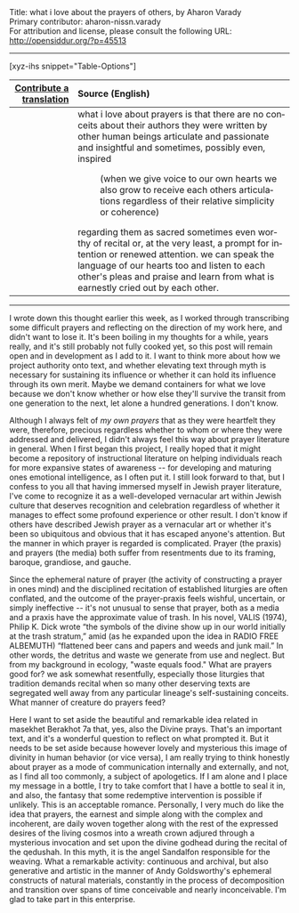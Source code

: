<html>
<head></head>
<body>
Title: what i love about the prayers of others, by Aharon Varady<br />
Primary contributor: aharon-nissn.varady<br />
For attribution and license, please consult the following URL: <a href="http://opensiddur.org/?p=45513">http://opensiddur.org/?p=45513</a>
<p />
<hr />

[xyz-ihs snippet="Table-Options"]<table style="margin-left: auto; margin-right: auto;" class="draggable">
<thead><tr><th id="x" style="text-align: right;"><a href="/translate/" target="_blank" rel="noopener">Contribute a translation</a></th><th style="text-align: left;">Source (English)</th></tr></thead>
<tbody>
<tr><td style="vertical-align:top;">
<div class="liturgy" lang="he" style="text-align: right;">

</div></td>

<td style="vertical-align:top;">
<div class="english" lang="en" style="text-align: left;">
what i love about prayers
is that there are no conceits about their authors
they were written by other human beings
articulate and passionate and insightful 
and sometimes, possibly even, inspired
<p style="padding-left: 40px;">(when we give voice to our own hearts
we also grow to receive each others articulations
regardless of their relative simplicity or coherence)</p>
regarding them as sacred
sometimes even
worthy of recital
or, at the very least,
a prompt for intention
or renewed attention.
we can speak the language of our hearts too
and listen to each other's pleas and praise
and learn from what is earnestly cried out
by each other.
</div></td></tr>
</tbody></table>

<hr />

I wrote down this thought earlier this week, as I worked through transcribing some difficult prayers and reflecting on the direction of my work here, and didn't want to lose it. It's been boiling in my thoughts for a while, years really, and it's still probably not fully cooked yet, so this post will remain open and in development as I add to it. I want to think more about how we project authority onto text, and whether elevating text through myth is necessary for sustaining its influence or whether it can hold its influence through its own merit. Maybe we demand containers for what we love because we don't know whether or how else they'll survive the transit from one generation to the next, let alone a hundred generations. I don't know.

Although I always felt of *my own prayers* that as they were heartfelt they were, therefore, precious regardless whether to whom or where they were addressed and delivered, I didn't always feel this way about prayer literature in general. When I first began this project, I really hoped that it might become a repository of instructional literature on helping individuals reach for more expansive states of awareness -- for developing and maturing ones emotional intelligence, as I often put it. I still look forward to that, but I confess to you all that having immersed myself in Jewish prayer literature, I've come to recognize it as a well-developed vernacular art within Jewish culture that deserves recognition and celebration regardless of whether it manages to effect some profound experience or other result. I don't know if others have described Jewish prayer as a vernacular art or whether it's been so ubiquitous and obvious that it has escaped anyone's attention. But the manner in which prayer is regarded is complicated. Prayer (the praxis) and prayers (the media) both suffer from resentments due to its framing, baroque, grandiose, and gauche.

Since the ephemeral nature of prayer (the activity of constructing a prayer in ones mind) and the disciplined recitation of established liturgies are often conflated, and the outcome of the prayer-praxis feels wishful, uncertain, or simply ineffective -- it's not unusual to sense that prayer, both as a media and a praxis have the approximate value of trash.  In his novel, VALIS (1974), Philip K. Dick wrote “the symbols of the divine show up in our world initially at the trash stratum,” amid (as he expanded upon the idea in RADIO FREE ALBEMUTH) “flattened beer cans and papers and weeds and junk mail.” In other words, the detritus and waste we generate from use and neglect. But from my background in ecology, "waste equals food." What are prayers good for? we ask somewhat resentfully, especially those liturgies that tradition demands recital when so many other deserving texts are segregated well away from any particular lineage's self-sustaining conceits. What manner of creature do prayers feed? 

Here I want to set aside the beautiful and remarkable idea related in masekhet Berakhot 7a that, yes, also the Divine prays. That's an important text, and it's a wonderful question to reflect on what prompted it. But it needs to be set aside because however lovely and mysterious this image of divinity in human behavior (or vice versa), I am really trying to think honestly about prayer as a mode of communication internally and externally, and not, as I find all too commonly, a subject of apologetics. If I am alone and I place my message in a bottle, I try to take comfort that I have a bottle to seal it in, and also, the fantasy that some redemptive intervention is possible if unlikely. This is an acceptable romance. Personally, I very much do like the idea that prayers, the earnest and simple along with the complex and incoherent, are daily woven together along with the rest of the expressed desires of the living cosmos into a wreath crown adjured through a mysterious invocation and set upon the divine godhead during the recital of the qedushah. In this myth, it is the angel Sandalfon responsible for the weaving. What a remarkable activity: continuous and archival, but also generative and artistic in the manner of Andy Goldsworthy's ephemeral constructs of natural materials, constantly in the process of decomposition and transition over spans of time conceivable and nearly inconceivable. I'm glad to take part in this enterprise.

&nbsp;
</body>
</html>